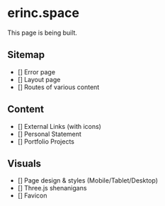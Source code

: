 # erinc.space

This page is being built.

## Sitemap

- [] Error page
- [] Layout page
- [] Routes of various content

## Content

- [] External Links (with icons)
- [] Personal Statement
- [] Portfolio Projects

## Visuals

- [] Page design & styles (Mobile/Tablet/Desktop)
- [] Three.js shenanigans
- [] Favicon

